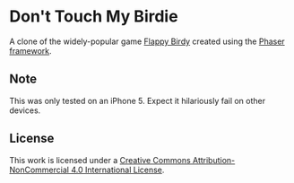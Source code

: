 # Don't Touch My Birdie

A clone of the widely-popular game [Flappy Birdy](http://en.wikipedia.org/wiki/Flappy_Bird) created using the [Phaser framework](http://phaser.io/).

## Note

This was only tested on an iPhone 5. Expect it hilariously fail on other devices.

## License

This work is licensed under a [Creative Commons Attribution-NonCommercial 4.0 International License](http://creativecommons.org/licenses/by-nc/4.0/).